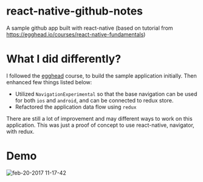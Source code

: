 # react-native-github-notes
A sample github app built with react-native (based on tutorial from https://egghead.io/courses/react-native-fundamentals)

# What I did differently?
I followed the [egghead](https://egghead.io/courses/react-native-fundamentals) course, to build the sample application initially. Then enhanced few things listed below:

- Utilized `NavigationExperimental` so that the base navigation can be used for both `ios` and `android`, and can be connected to redux store.
- Refactored the application data flow using `redux`

There are still a lot of improvement and may different ways to work on this application. This was just a proof of concept to use react-native,  navigator, with redux.

# Demo
![feb-20-2017 11-17-42](https://cloud.githubusercontent.com/assets/1467801/23138804/38b1dc00-f75e-11e6-81d6-86b4d4bc77aa.gif)
